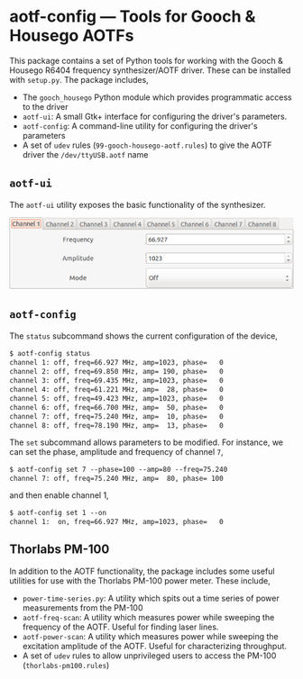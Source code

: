# aotf-config — Tools for Gooch & Housego AOTFs

This package contains a set of Python tools for working with the Gooch
& Housego R6404 frequency synthesizer/AOTF driver. These can be
installed with `setup.py`. The package includes,

 * The `gooch_housego` Python module which provides programmatic
   access to the driver
 * `aotf-ui`: A small Gtk+ interface for configuring the driver's
   parameters.
 * `aotf-config`: A command-line utility for configuring the driver's
   parameters
 * A set of `udev` rules (`99-gooch-housego-aotf.rules`) to give the
   AOTF driver the `/dev/ttyUSB.aotf` name

## `aotf-ui`

The `aotf-ui` utility exposes the basic functionality of the
synthesizer.

![The `aotf-ui` interface.](doc/aotf-ui.png)

## `aotf-config`

The `status` subcommand shows the current configuration of the device,

    $ aotf-config status
    channel 1: off, freq=66.927 MHz, amp=1023, phase=   0
    channel 2: off, freq=69.850 MHz, amp= 190, phase=   0
    channel 3: off, freq=69.435 MHz, amp=1023, phase=   0
    channel 4: off, freq=61.221 MHz, amp=  28, phase=   0
    channel 5: off, freq=49.423 MHz, amp=1023, phase=   0
    channel 6: off, freq=66.700 MHz, amp=  50, phase=   0
    channel 7: off, freq=75.240 MHz, amp=  10, phase=   0
    channel 8: off, freq=78.190 MHz, amp=  13, phase=   0

The `set` subcommand allows parameters to be modified. For instance,
we can set the phase, amplitude and frequency of channel `7`,

    $ aotf-config set 7 --phase=100 --amp=80 --freq=75.240
    channel 7: off, freq=75.240 MHz, amp=  80, phase= 100

and then enable channel 1,

    $ aotf-config set 1 --on
    channel 1:  on, freq=66.927 MHz, amp=1023, phase=   0


## Thorlabs PM-100

In addition to the AOTF functionality, the package includes some
useful utilities for use with the Thorlabs PM-100 power meter. These
include,

 * `power-time-series.py`: A utility which spits out a time series of
   power measurements from the PM-100
 * `aotf-freq-scan`: A utility which measures power while sweeping the
   frequency of the AOTF. Useful for finding laser lines.
 * `aotf-power-scan`: A utility which measures power while sweeping the
   excitation amplitude of the AOTF. Useful for characterizing
   throughput.
 * A set of `udev` rules to allow unprivileged users to access the
   PM-100 (`thorlabs-pm100.rules`)
